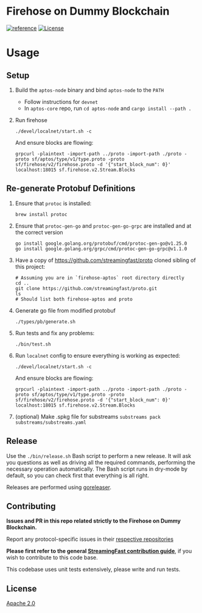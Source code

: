 # Firehose on Dummy Blockchain
[![reference](https://img.shields.io/badge/godoc-reference-5272B4.svg?style=flat-square)](https://pkg.go.dev/github.com/streamingfast/firehose-aptos)
[![License](https://img.shields.io/badge/License-Apache%202.0-blue.svg)](https://opensource.org/licenses/Apache-2.0)

# Usage

## Setup

1. Build the `aptos-node` binary and bind `aptos-node` to the `PATH`
    - Follow instructions for `devnet`
    - In `aptos-core` repo, run `cd aptos-node` and `cargo install --path .`
1. Run firehose
    ```
    ./devel/localnet/start.sh -c
    ```

    And ensure blocks are flowing:

    ```
    grpcurl -plaintext -import-path ../proto -import-path ./proto -proto sf/aptos/type/v1/type.proto -proto sf/firehose/v2/firehose.proto -d '{"start_block_num": 0}' localhost:18015 sf.firehose.v2.Stream.Blocks
    ```

## Re-generate Protobuf Definitions

1. Ensure that `protoc` is installed:
   ```
   brew install protoc
   ```

1. Ensure that `protoc-gen-go` and `protoc-gen-go-grpc` are installed and at the correct version
    ```
    go install google.golang.org/protobuf/cmd/protoc-gen-go@v1.25.0
    go install google.golang.org/grpc/cmd/protoc-gen-go-grpc@v1.1.0
    ```

1. Have a copy of https://github.com/streamingfast/proto cloned sibling of this project:
    ```
    # Assuming you are in `firehose-aptos` root directory directly
    cd ..
    git clone https://github.com/streamingfast/proto.git
    ls
    # Should list both firehose-aptos and proto
    ```

1. Generate go file from modified protobuf

   ```
   ./types/pb/generate.sh
   ```

1. Run tests and fix any problems:

    ```
    ./bin/test.sh
    ```

1. Run `localnet` config to ensure everything is working as expected:

    ```
    ./devel/localnet/start.sh -c
    ```

    And ensure blocks are flowing:

    ```
    grpcurl -plaintext -import-path ../proto -import-path ./proto -proto sf/aptos/type/v1/type.proto -proto sf/firehose/v2/firehose.proto -d '{"start_block_num": 0}' localhost:18015 sf.firehose.v2.Stream.Blocks
    ```

1. (optional) Make .spkg file for substreams
    ```substreams pack substreams/substreams.yaml```
## Release

Use the `./bin/release.sh` Bash script to perform a new release. It will ask you questions
as well as driving all the required commands, performing the necessary operation automatically.
The Bash script runs in dry-mode by default, so you can check first that everything is all right.

Releases are performed using [goreleaser](https://goreleaser.com/).

## Contributing

**Issues and PR in this repo related strictly to the Firehose on Dummy Blockchain.**

Report any protocol-specific issues in their
[respective repositories](https://github.com/streamingfast/streamingfast#protocols)

**Please first refer to the general
[StreamingFast contribution guide](https://github.com/streamingfast/streamingfast/blob/master/CONTRIBUTING.md)**,
if you wish to contribute to this code base.

This codebase uses unit tests extensively, please write and run tests.

## License

[Apache 2.0](LICENSE)
